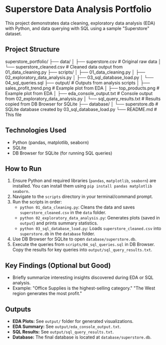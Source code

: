 # Superstore Data Analysis Portfolio

This project demonstrates data cleaning, exploratory data analysis (EDA) with Python, and data querying with SQL using a sample "Superstore" dataset.

## Project Structure

superstore_portfolio/
├── data/
│ ├── superstore.csv # Original raw data
│ └── superstore_cleaned.csv # Cleaned data output from 01_data_cleaning.py
├── scripts/
│ ├── 01_data_cleaning.py
│ ├── 02_exploratory_data_analysis.py
│ ├── 03_sql_database_load.py
│ └── 04_sql_queries.sql
├── output/ # Outputs from analysis scripts
│ ├── sales_profit_trend.png # Example plot from EDA
│ ├── top_products.png # Example plot from EDA
│ ├── eda_console_output.txt # Console output from 02_exploratory_data_analysis.py
│ └── sql_query_results.txt # Results copied from DB Browser for SQLite
├── database/
│ └── superstore.db # SQLite database created by 03_sql_database_load.py
└── README.md # This file


## Technologies Used

*   Python (pandas, matplotlib, seaborn)
*   SQLite
*   DB Browser for SQLite (for running SQL queries)

## How to Run

1.  Ensure Python and required libraries (`pandas`, `matplotlib`, `seaborn`) are installed. You can install them using `pip install pandas matplotlib seaborn`.
2.  Navigate to the `scripts` directory in your terminal/command prompt.
3.  Run the scripts in order:
    *   `python 01_data_cleaning.py`: Cleans the data and saves `superstore_cleaned.csv` in the `data` folder.
    *   `python 02_exploratory_data_analysis.py`: Generates plots (saved in `output`) and prints summary statistics.
    *   `python 03_sql_database_load.py`: Loads `superstore_cleaned.csv` into `superstore.db` in the `database` folder.
4.  Use DB Browser for SQLite to open `database/superstore.db`.
5.  Execute the queries from `scripts/04_sql_queries.sql` in DB Browser. Copy the results for key queries into `output/sql_query_results.txt`.

## Key Findings (Optional but Good)

*   Briefly summarize interesting insights discovered during EDA or SQL analysis.
*   Example: "Office Supplies is the highest-selling category." "The West region generates the most profit."

## Outputs

*   **EDA Plots:** See `output/` folder for generated visualizations.
*   **EDA Summary:** See `output/eda_console_output.txt`.
*   **SQL Results:** See `output/sql_query_results.txt`.
*   **Database:** The final database is located at `database/superstore.db`.
